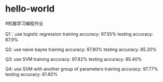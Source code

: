 # hello-world
#机器学习编程作业

Q1：use logistic regression
    training accuracy: 97.55%
    testing accuracy: 87.9%
    
Q2: use naive bayes
    training accuracy: 97.80%
    testing accuracy: 85.20%

Q3: use SVM
    training accuracy: 97.82%
    testing accuracy: 85.40%

Q4: use SVM with another group of parameters
    training accuracy: 97.77%
    testing accuracy: 81.60%
